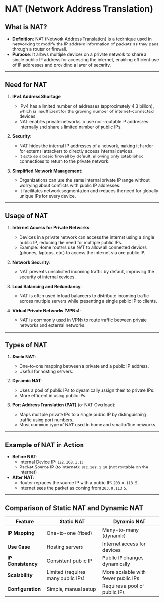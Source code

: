 # NAT (Network Address Translation)

## What is NAT?
- **Definition**: NAT (Network Address Translation) is a technique used in networking to modify the IP address information of packets as they pass through a router or firewall.
- **Purpose**: It allows multiple devices on a private network to share a single public IP address for accessing the internet, enabling efficient use of IP addresses and providing a layer of security.

---

## Need for NAT
1. **IPv4 Address Shortage**:
   - IPv4 has a limited number of addresses (approximately 4.3 billion), which is insufficient for the growing number of internet-connected devices.
   - NAT enables private networks to use non-routable IP addresses internally and share a limited number of public IPs.

2. **Security**:
   - NAT hides the internal IP addresses of a network, making it harder for external attackers to directly access internal devices.
   - It acts as a basic firewall by default, allowing only established connections to return to the private network.

3. **Simplified Network Management**:
   - Organizations can use the same internal private IP range without worrying about conflicts with public IP addresses.
   - It facilitates network segmentation and reduces the need for globally unique IPs for every device.

---

## Usage of NAT
1. **Internet Access for Private Networks**:
   - Devices in a private network can access the internet using a single public IP, reducing the need for multiple public IPs.
   - Example: Home routers use NAT to allow all connected devices (phones, laptops, etc.) to access the internet via one public IP.

2. **Network Security**:
   - NAT prevents unsolicited incoming traffic by default, improving the security of internal devices.

3. **Load Balancing and Redundancy**:
   - NAT is often used in load balancers to distribute incoming traffic across multiple servers while presenting a single public IP to clients.

4. **Virtual Private Networks (VPNs)**:
   - NAT is commonly used in VPNs to route traffic between private networks and external networks.

---

## Types of NAT
1. **Static NAT**:
   - One-to-one mapping between a private and a public IP address.
   - Useful for hosting servers.

2. **Dynamic NAT**:
   - Uses a pool of public IPs to dynamically assign them to private IPs.
   - More efficient in using public IPs.

3. **Port Address Translation (PAT)** (or NAT Overload):
   - Maps multiple private IPs to a single public IP by distinguishing traffic using port numbers.
   - Most common type of NAT used in home and small office networks.

---

## Example of NAT in Action
- **Before NAT**:
  - Internal Device IP: `192.168.1.10`
  - Packet Source IP (to internet): `192.168.1.10` (not routable on the internet)
- **After NAT**:
  - Router replaces the source IP with a public IP: `203.0.113.5`.
  - Internet sees the packet as coming from `203.0.113.5`.
---

## Comparison of Static NAT and Dynamic NAT

| Feature               | Static NAT                   | Dynamic NAT                 |
|-----------------------|-----------------------------|----------------------------|
| **IP Mapping**        | One-to-one (fixed)          | Many-to-many (dynamic)     |
| **Use Case**          | Hosting servers             | Internet access for devices|
| **IP Consistency**    | Consistent public IP        | Public IP changes dynamically |
| **Scalability**       | Limited (requires many public IPs) | More scalable with fewer public IPs |
| **Configuration**     | Simple, manual setup        | Requires a pool of public IPs |

